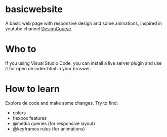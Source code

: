 # basicwebsite
A basic web page with responsive design and some animations, inspired in youtube channel [DesignCourse](https://www.youtube.com/watch?v=QA0XpGhiz5w).

# Who to
If you using Visual Studio Code, you can install a live server plugin and use it for open de index.html in your broswer.

# How to learn
Explore de code and make some changes. Try to find:
  - colors
  - flexbox features
  - @media queries (for responsive layout)
  - @keyframes rules (for animations)

